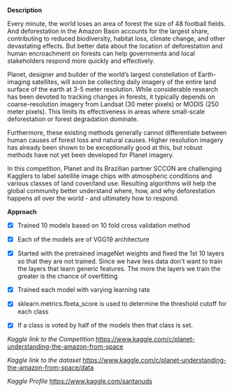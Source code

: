 
**Description**


Every minute, the world loses an area of forest the size of 48 football fields. And deforestation in the Amazon Basin accounts for the largest share, contributing to reduced biodiversity, habitat loss, climate change, and other devastating effects. But better data about the location of deforestation and human encroachment on forests can help governments and local stakeholders respond more quickly and effectively.

Planet, designer and builder of the world’s largest constellation of Earth-imaging satellites, will soon be collecting daily imagery of the entire land surface of the earth at 3-5 meter resolution. While considerable research has been devoted to tracking changes in forests, it typically depends on coarse-resolution imagery from Landsat (30 meter pixels) or MODIS (250 meter pixels). This limits its effectiveness in areas where small-scale deforestation or forest degradation dominate.

Furthermore, these existing methods generally cannot differentiate between human causes of forest loss and natural causes. Higher resolution imagery has already been shown to be exceptionally good at this, but robust methods have not yet been developed for Planet imagery.

In this competition, Planet and its Brazilian partner SCCON are challenging Kagglers to label satellite image chips with atmospheric conditions and various classes of land cover/land use. Resulting algorithms will help the global community better understand where, how, and why deforestation happens all over the world - and ultimately how to respond.



**Approach**

- [x] Trained 10 models based on 10 fold cross validation method
- [x] Each of the models are of VGG19 architecture 
- [x] Started with the pretrained imageNet weights and fixed the 1st 10 layers so that they are not trained. Since we have less data don't want to 
   train the layers that learn generic features. The more the layers we train the greater is the chance of overfitting
- [x] Trained each model with varying learning rate
- [x] sklearn.metrics.fbeta_score is used to determine the threshold cutoff for each class 
- [x] If a class is voted by half of the models then that class is set.


*Kaggle link to the Competition*
https://www.kaggle.com/c/planet-understanding-the-amazon-from-space

*Kaggle link to the dataset*
https://www.kaggle.com/c/planet-understanding-the-amazon-from-space/data


*Kaggle Profile*
https://www.kaggle.com/santanuds


 
    


